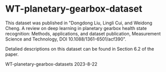 # WT-planetary-gearbox-dataset
This dataset was published in 
"Dongdong Liu, Lingli Cui, and Weidong Cheng. A review on deep learning in planetary gearbox
health state recognition: Methods, applications, and dataset publication, Measurement Science and Technology,
DOI 10.1088/1361-6501/acf390".

Detalied descriptions on this dataset can be found in Section 6.2 of the paper.

WT-planetary-gearbox-datasets
2023-8-22
